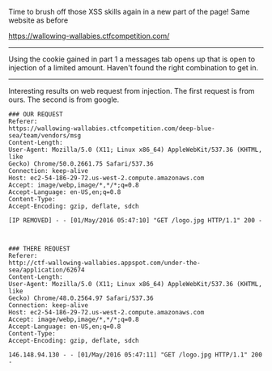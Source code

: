 Time to brush off those XSS skills again in a new part of the page! Same
website as before

https://wallowing-wallabies.ctfcompetition.com/

----

Using the cookie gained in part 1 a messages tab opens up that is open to
injection of a limited amount.  Haven't found the right combination to get in.

----


Interesting results on web request from injection. The first request is from
ours. The second is from google.

```
### OUR REQUEST
Referer:
https://wallowing-wallabies.ctfcompetition.com/deep-blue-sea/team/vendors/msg
Content-Length:
User-Agent: Mozilla/5.0 (X11; Linux x86_64) AppleWebKit/537.36 (KHTML, like
Gecko) Chrome/50.0.2661.75 Safari/537.36
Connection: keep-alive
Host: ec2-54-186-29-72.us-west-2.compute.amazonaws.com
Accept: image/webp,image/*,*/*;q=0.8
Accept-Language: en-US,en;q=0.8
Content-Type:
Accept-Encoding: gzip, deflate, sdch

[IP REMOVED] - - [01/May/2016 05:47:10] "GET /logo.jpg HTTP/1.1" 200 -



### THERE REQUEST
Referer:
http://ctf-wallowing-wallabies.appspot.com/under-the-sea/application/62674
Content-Length:
User-Agent: Mozilla/5.0 (X11; Linux x86_64) AppleWebKit/537.36 (KHTML, like
Gecko) Chrome/48.0.2564.97 Safari/537.36
Connection: keep-alive
Host: ec2-54-186-29-72.us-west-2.compute.amazonaws.com
Accept: image/webp,image/*,*/*;q=0.8
Accept-Language: en-US,en;q=0.8
Content-Type:
Accept-Encoding: gzip, deflate, sdch

146.148.94.130 - - [01/May/2016 05:47:11] "GET /logo.jpg HTTP/1.1" 200 -
```
